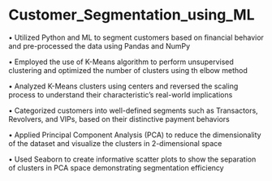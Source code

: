 # Customer_Segmentation_using_ML

• Utilized Python and ML to segment customers based on financial behavior and pre-processed the data using Pandas and NumPy

• Employed the use of K-Means algorithm to perform unsupervised clustering and optimized the number of clusters using th elbow method

• Analyzed K-Means clusters using centers and reversed the scaling process to understand their characteristic’s real-world implications

• Categorized customers into well-defined segments such as Transactors, Revolvers, and VIPs, based on their distinctive payment behaviors

• Applied Principal Component Analysis (PCA) to reduce the dimensionality of the dataset and visualize the clusters in 2-dimensional space

• Used Seaborn to create informative scatter plots to show the separation of clusters in PCA space demonstrating segmentation efficiency
